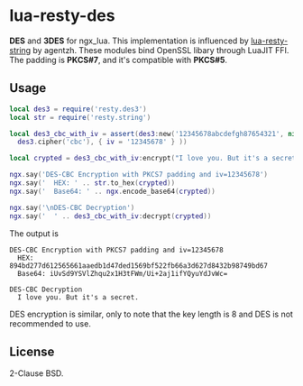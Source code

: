 # lua-resty-des
**DES** and **3DES** for ngx_lua. This implementation is influenced by [lua-resty-string](https://github.com/openresty/lua-resty-string) by agentzh. These modules bind OpenSSL libary through LuaJIT FFI. The padding is **PKCS#7**, and it's compatible with **PKCS#5**.

## Usage

```lua
local des3 = require('resty.des3')
local str = require('resty.string')

local des3_cbc_with_iv = assert(des3:new('12345678abcdefgh87654321', nil,
  des3.cipher('cbc'), { iv = '12345678' } ))

local crypted = des3_cbc_with_iv:encrypt("I love you. But it's a secret.")

ngx.say('DES-CBC Encryption with PKCS7 padding and iv=12345678')
ngx.say('  HEX: ' .. str.to_hex(crypted))
ngx.say('  Base64: ' .. ngx.encode_base64(crypted))

ngx.say('\nDES-CBC Decryption')
ngx.say('  ' .. des3_cbc_with_iv:decrypt(crypted))
```

The output is

```
DES-CBC Encryption with PKCS7 padding and iv=12345678
  HEX: 894bd277d612565661aaedb1d47ded1569bf522fb66a3d627d8432b98749bd67
  Base64: iUvSd9YSVlZhqu2x1H3tFWm/Ui+2aj1ifYQyuYdJvWc=

DES-CBC Decryption
  I love you. But it's a secret.
```

DES encryption is similar, only to note that the key length is 8 and DES is not recommended to use.

## License

2-Clause BSD.